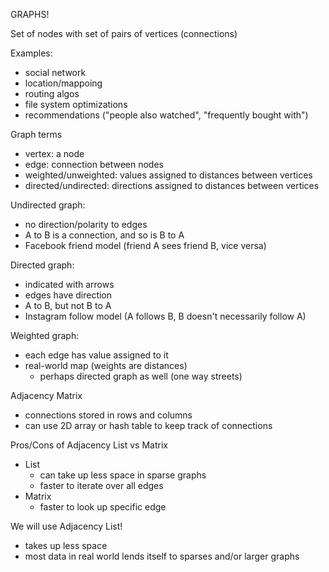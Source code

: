 GRAPHS!

Set of nodes with set of pairs of vertices (connections)

Examples:
- social network
- location/mappoing
- routing algos
- file system optimizations
- recommendations ("people also watched", "frequently bought with")

Graph terms
- vertex: a node
- edge: connection between nodes
- weighted/unweighted: values assigned to distances between vertices
- directed/undirected: directions assigned to distances between vertices

Undirected graph:
- no direction/polarity to edges
- A to B is a connection, and so is B to A
- Facebook friend model (friend A sees friend B, vice versa)

Directed graph:
- indicated with arrows
- edges have direction
- A to B, but not B to A
- Instagram follow model (A follows B, B doesn't necessarily follow A)

Weighted graph:
- each edge has value assigned to it
- real-world map (weights are distances)
  - perhaps directed graph as well (one way streets)

Adjacency Matrix
- connections stored in rows and columns
- can use 2D array or hash table to keep track of connections

Pros/Cons of Adjacency List vs Matrix
- List
  - can take up less space in sparse graphs
  - faster to iterate over all edges
- Matrix
  - faster to look up specific edge

We will use Adjacency List!
- takes up less space
- most data in real world lends itself to sparses and/or larger graphs
